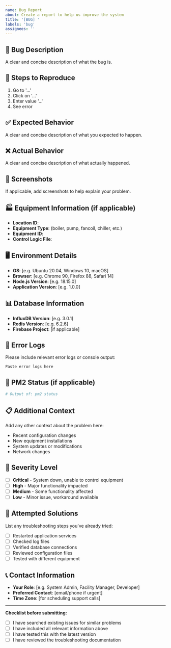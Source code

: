 ```yaml
---
name: Bug Report
about: Create a report to help us improve the system
title: '[BUG] '
labels: 'bug'
assignees: ''
---
```


## 🐛 Bug Description
A clear and concise description of what the bug is.

## 🔄 Steps to Reproduce
1. Go to '...'
2. Click on '...'
3. Enter value '...'
4. See error

## ✅ Expected Behavior
A clear and concise description of what you expected to happen.

## ❌ Actual Behavior
A clear and concise description of what actually happened.

## 📸 Screenshots
If applicable, add screenshots to help explain your problem.

## 🏭 Equipment Information (if applicable)
- **Location ID**: 
- **Equipment Type**: (boiler, pump, fancoil, chiller, etc.)
- **Equipment ID**: 
- **Control Logic File**: 

## 🖥️ Environment Details
- **OS**: [e.g. Ubuntu 20.04, Windows 10, macOS]
- **Browser**: [e.g. Chrome 90, Firefox 88, Safari 14]
- **Node.js Version**: [e.g. 18.15.0]
- **Application Version**: [e.g. 1.0.0]

## 📊 Database Information
- **InfluxDB Version**: [e.g. 3.0.1]
- **Redis Version**: [e.g. 6.2.6]
- **Firebase Project**: [if applicable]

## 📝 Error Logs
Please include relevant error logs or console output:

```
Paste error logs here
```

## 🔧 PM2 Status (if applicable)
```bash
# Output of: pm2 status
```

## 📋 Additional Context
Add any other context about the problem here:
- Recent configuration changes
- New equipment installations
- System updates or modifications
- Network changes

## 🚨 Severity Level
- [ ] **Critical** - System down, unable to control equipment
- [ ] **High** - Major functionality impacted
- [ ] **Medium** - Some functionality affected
- [ ] **Low** - Minor issue, workaround available

## 🧪 Attempted Solutions
List any troubleshooting steps you've already tried:
- [ ] Restarted application services
- [ ] Checked log files
- [ ] Verified database connections
- [ ] Reviewed configuration files
- [ ] Tested with different equipment

## 📞 Contact Information
- **Your Role**: [e.g. System Admin, Facility Manager, Developer]
- **Preferred Contact**: [email/phone if urgent]
- **Time Zone**: [for scheduling support calls]

---

**Checklist before submitting:**
- [ ] I have searched existing issues for similar problems
- [ ] I have included all relevant information above
- [ ] I have tested this with the latest version
- [ ] I have reviewed the troubleshooting documentation
